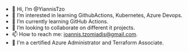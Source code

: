- 👋 Hi, I’m @YiannisTzo
- 👀 I’m interested in learning GithubActions, Kubernetes, Azure Devops.
- 🌱 I’m currently learning GitHub Actions.
- 💞️ I’m looking to collaborate on different it projects.
- 📫 How to reach me: ioannis.tzomiadis@gmail.com.
- 🌱 I'm a certified Azure Administrator and Terraform Associate.

<!---
YiannisTzo/YiannisTzo is a ✨ special ✨ repository because its `README.md` (this file) appears on your GitHub profile.
You can click the Preview link to take a look at your changes.
--->

